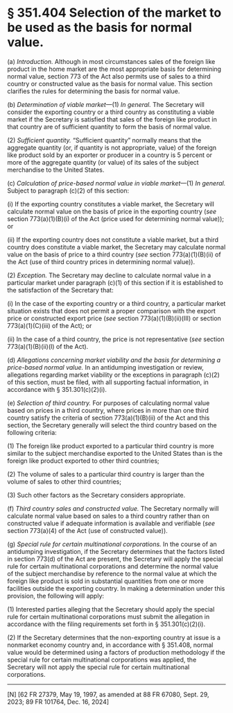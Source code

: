 # § 351.404   Selection of the market to be used as the basis for normal value.

(a) *Introduction.* Although in most circumstances sales of the foreign like product in the home market are the most appropriate basis for determining normal value, section 773 of the Act also permits use of sales to a third country or constructed value as the basis for normal value. This section clarifies the rules for determining the basis for normal value.


(b) *Determination of viable market*—(1) *In general.* The Secretary will consider the exporting country or a third country as constituting a viable market if the Secretary is satisfied that sales of the foreign like product in that country are of sufficient quantity to form the basis of normal value.


(2) *Sufficient quantity.* “Sufficient quantity” normally means that the aggregate quantity (or, if quantity is not appropriate, value) of the foreign like product sold by an exporter or producer in a country is 5 percent or more of the aggregate quantity (or value) of its sales of the subject merchandise to the United States.


(c) *Calculation of price-based normal value in viable market*—(1) *In general.* Subject to paragraph (c)(2) of this section:


(i) If the exporting country constitutes a viable market, the Secretary will calculate normal value on the basis of price in the exporting country (*see* section 773(a)(1)(B)(i) of the Act (price used for determining normal value)); or


(ii) If the exporting country does not constitute a viable market, but a third country does constitute a viable market, the Secretary may calculate normal value on the basis of price to a third country (*see* section 773(a)(1)(B)(ii) of the Act (use of third country prices in determining normal value)).


(2) *Exception.* The Secretary may decline to calculate normal value in a particular market under paragraph (c)(1) of this section if it is established to the satisfaction of the Secretary that:


(i) In the case of the exporting country or a third country, a particular market situation exists that does not permit a proper comparison with the export price or constructed export price (*see* section 773(a)(1)(B)(ii)(III) or section 773(a)(1)(C)(iii) of the Act); or


(ii) In the case of a third country, the price is not representative (*see* section 773(a)(1)(B)(ii)(I) of the Act).


(d) *Allegations concerning market viability and the basis for determining a price-based normal value.* In an antidumping investigation or review, allegations regarding market viability or the exceptions in paragraph (c)(2) of this section, must be filed, with all supporting factual information, in accordance with § 351.301(c)(2)(i).


(e) *Selection of third country.* For purposes of calculating normal value based on prices in a third country, where prices in more than one third country satisfy the criteria of section 773(a)(1)(B)(ii) of the Act and this section, the Secretary generally will select the third country based on the following criteria:


(1) The foreign like product exported to a particular third country is more similar to the subject merchandise exported to the United States than is the foreign like product exported to other third countries;


(2) The volume of sales to a particular third country is larger than the volume of sales to other third countries;


(3) Such other factors as the Secretary considers appropriate.


(f) *Third country sales and constructed value.* The Secretary normally will calculate normal value based on sales to a third country rather than on constructed value if adequate information is available and verifiable (*see* section 773(a)(4) of the Act (use of constructed value)).




(g) *Special rule for certain multinational corporations.* In the course of an antidumping investigation, if the Secretary determines that the factors listed in section 773(d) of the Act are present, the Secretary will apply the special rule for certain multinational corporations and determine the normal value of the subject merchandise by reference to the normal value at which the foreign like product is sold in substantial quantities from one or more facilities outside the exporting country. In making a determination under this provision, the following will apply:


(1) Interested parties alleging that the Secretary should apply the special rule for certain multinational corporations must submit the allegation in accordance with the filing requirements set forth in § 351.301(c)(2)(i).


(2) If the Secretary determines that the non-exporting country at issue is a nonmarket economy country and, in accordance with § 351.408, normal value would be determined using a factors of production methodology if the special rule for certain multinational corporations was applied, the Secretary will not apply the special rule for certain multinational corporations.



---

[N] [62 FR 27379, May 19, 1997, as amended at 88 FR 67080, Sept. 29, 2023; 89 FR 101764, Dec. 16, 2024]




